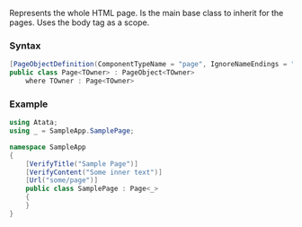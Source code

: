 Represents the whole HTML page. Is the main base class to inherit for the pages. Uses the body tag as a scope.

### Syntax

```cs
[PageObjectDefinition(ComponentTypeName = "page", IgnoreNameEndings = "Page,PageObject")]
public class Page<TOwner> : PageObject<TOwner>
    where TOwner : Page<TOwner>
```

### Example

```cs
using Atata;
using _ = SampleApp.SamplePage;

namespace SampleApp
{
    [VerifyTitle("Sample Page")]
    [VerifyContent("Some inner text")]
    [Url("some/page")]
    public class SamplePage : Page<_>
    {
    }
}
```